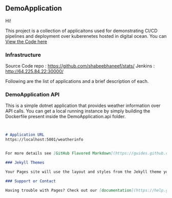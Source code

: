 ## DemoApplication

Hi!

This project is a collection of applicaitons used for demonstrating CI/CD pipelines and deployment over kuberenetes hosted in digital ocean. You can [View the Code here](https://github.com/shabeebhaneef/stats/) 


### Infrastructure

Source Code repo : https://github.com/shabeebhaneef/stats/
Jenkins : http://64.225.84.22:30000/


Following are the list of applications and a brief description of each. 

### DemoApplication API

This is a simple dotnet application that provides weather information over API calls. 
You can get a local running instance by simply building the Dockerfile present inside the DemoApplication.api folder. 

```markdown


# Application URL
https://localhost:5001/weatherinfo


For more details see [GitHub Flavored Markdown](https://guides.github.com/features/mastering-markdown/).

### Jekyll Themes

Your Pages site will use the layout and styles from the Jekyll theme you have selected in your [repository settings](https://github.com/shabeebhaneef/stats/settings). The name of this theme is saved in the Jekyll `_config.yml` configuration file.

### Support or Contact

Having trouble with Pages? Check out our [documentation](https://help.github.com/categories/github-pages-basics/) or [contact support](https://github.com/contact) and we’ll help you sort it out.

